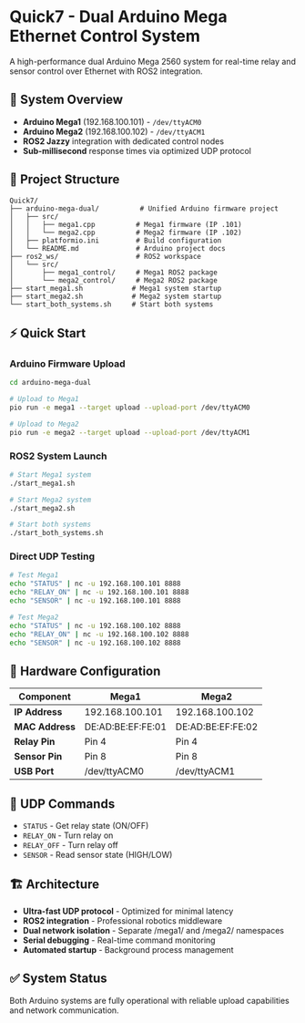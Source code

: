 # Quick7 - Dual Arduino Mega Ethernet Control System

A high-performance dual Arduino Mega 2560 system for real-time relay and sensor control over Ethernet with ROS2 integration.

## 🚀 **System Overview**

- **Arduino Mega1** (192.168.100.101) - `/dev/ttyACM0`
- **Arduino Mega2** (192.168.100.102) - `/dev/ttyACM1`
- **ROS2 Jazzy** integration with dedicated control nodes
- **Sub-millisecond** response times via optimized UDP protocol

## 📁 **Project Structure**

```
Quick7/
├── arduino-mega-dual/          # Unified Arduino firmware project
│   ├── src/
│   │   ├── mega1.cpp          # Mega1 firmware (IP .101)
│   │   └── mega2.cpp          # Mega2 firmware (IP .102)
│   ├── platformio.ini         # Build configuration
│   └── README.md              # Arduino project docs
├── ros2_ws/                   # ROS2 workspace
│   └── src/
│       ├── mega1_control/     # Mega1 ROS2 package
│       └── mega2_control/     # Mega2 ROS2 package
├── start_mega1.sh            # Mega1 system startup
├── start_mega2.sh            # Mega2 system startup
└── start_both_systems.sh     # Start both systems
```

## ⚡ **Quick Start**

### Arduino Firmware Upload
```bash
cd arduino-mega-dual

# Upload to Mega1
pio run -e mega1 --target upload --upload-port /dev/ttyACM0

# Upload to Mega2  
pio run -e mega2 --target upload --upload-port /dev/ttyACM1
```

### ROS2 System Launch
```bash
# Start Mega1 system
./start_mega1.sh

# Start Mega2 system
./start_mega2.sh

# Start both systems
./start_both_systems.sh
```

### Direct UDP Testing
```bash
# Test Mega1
echo "STATUS" | nc -u 192.168.100.101 8888
echo "RELAY_ON" | nc -u 192.168.100.101 8888
echo "SENSOR" | nc -u 192.168.100.101 8888

# Test Mega2
echo "STATUS" | nc -u 192.168.100.102 8888
echo "RELAY_ON" | nc -u 192.168.100.102 8888
echo "SENSOR" | nc -u 192.168.100.102 8888
```

## 🔧 **Hardware Configuration**

| Component | Mega1 | Mega2 |
|-----------|-------|-------|
| **IP Address** | 192.168.100.101 | 192.168.100.102 |
| **MAC Address** | DE:AD:BE:EF:FE:01 | DE:AD:BE:EF:FE:02 |
| **Relay Pin** | Pin 4 | Pin 4 |
| **Sensor Pin** | Pin 8 | Pin 8 |
| **USB Port** | /dev/ttyACM0 | /dev/ttyACM1 |

## 📡 **UDP Commands**

- `STATUS` - Get relay state (ON/OFF)
- `RELAY_ON` - Turn relay on
- `RELAY_OFF` - Turn relay off  
- `SENSOR` - Read sensor state (HIGH/LOW)

## 🏗️ **Architecture**

- **Ultra-fast UDP protocol** - Optimized for minimal latency
- **ROS2 integration** - Professional robotics middleware
- **Dual network isolation** - Separate /mega1/ and /mega2/ namespaces
- **Serial debugging** - Real-time command monitoring
- **Automated startup** - Background process management

## ✅ **System Status**

Both Arduino systems are fully operational with reliable upload capabilities and network communication.

